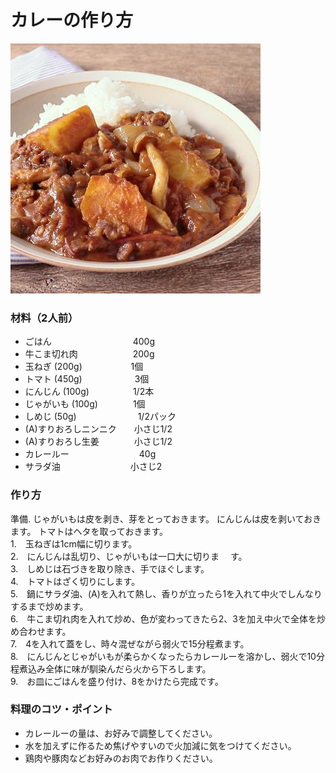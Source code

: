 # カレーの作り方
![フレッシュトマトで無水カレー](images/curry.jpg)
### 材料（2人前）
- ごはん　　　　　　        　　　400g
- 牛こま切れ肉　　　        　　　200g
- 玉ねぎ (200g)　   　　　 　1個
- トマト (450g)　　　　　　3個
- にんじん (100g)　　　　　1/2本
- じゃがいも (100g)　　　　1個
- しめじ (50g)　　　　　　　1/2パック
- (A)すりおろしニンニク　　小さじ1/2
- (A)すりおろし生姜　　　　小さじ1/2
- カレールー　　　　　　　　40g
- サラダ油　　　　　　　　小さじ2
  
### 作り方
準備. じゃがいもは皮を剥き、芽をとっておきます。 にんじんは皮を剥いておきます。 トマトはヘタを取っておきます。  
1.　玉ねぎは1cm幅に切ります。  
2.　にんじんは乱切り、じゃがいもは一口大に切りま　 す。  
3.　しめじは石づきを取り除き、手でほぐします。  
4.　トマトはざく切りにします。  
5.　鍋にサラダ油、(A)を入れて熱し、香りが立ったら1を入れて中火でしんなりするまで炒めます。  
6.　牛こま切れ肉を入れて炒め、色が変わってきたら2、3を加え中火で全体を炒め合わせます。  
7.　4を入れて蓋をし、時々混ぜながら弱火で15分程煮ます。  
8.　にんじんとじゃがいもが柔らかくなったらカレールーを溶かし、弱火で10分程煮込み全体に味が馴染んだら火から下ろします。  
9.　お皿にごはんを盛り付け、8をかけたら完成です。  

### 料理のコツ・ポイント
- カレールーの量は、お好みで調整してください。
- 水を加えずに作るため焦げやすいので火加減に気をつけてください。
- 鶏肉や豚肉などお好みのお肉でお作りください。